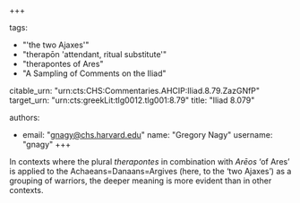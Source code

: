 +++

tags:
- "&#39;the two Ajaxes&#39;"
- "therapōn &#39;attendant, ritual substitute&#39;"
- "therapontes of Ares"
- "A Sampling of Comments on the Iliad"

citable_urn: "urn:cts:CHS:Commentaries.AHCIP:Iliad.8.79.ZazGNfP"
target_urn: "urn:cts:greekLit:tlg0012.tlg001:8.79"
title: "Iliad 8.079"

authors:
- email: "gnagy@chs.harvard.edu"
  name: "Gregory Nagy"
  username: "gnagy"
+++

<p>In contexts where the plural <em>therapontes</em> in combination with <em>Arēos</em> ‘of Ares’ is applied to the Achaeans=Danaans=Argives (here, to the ‘two Ajaxes’) as a grouping of warriors, the deeper meaning is more evident than in other contexts.  </p>